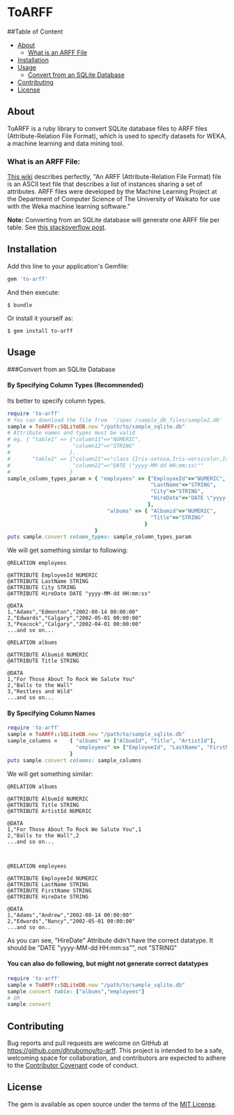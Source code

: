 # ToARFF
##Table of Content
- [About](#about)
  - [What is an ARFF File](#what-is-an-arff-file)
- [Installation](#installation)
- [Usage](#usage)
  - [Convert from an SQLite Database](#convert-from-an-sqlite-database)
- [Contributing](#contributing)
- [License](#license)

## About
ToARFF is a ruby library to convert SQLite database files to ARFF files (Attribute-Relation File Format), which is used to specify datasets for WEKA, a machine learning and data mining tool.

### What is an ARFF File: 
[This wiki](http://weka.wikispaces.com/ARFF+%28book+version%29 ) describes perfectly,
"An ARFF (Attribute-Relation File Format) file is an ASCII text file that describes a list of instances sharing a set of attributes. ARFF files were developed by the Machine Learning Project at the Department of Computer Science of The University of Waikato for use with the Weka machine learning software."

**Note:** Converting from an SQLite database will generate one ARFF file per table. See [this stackoverflow post](http://stackoverflow.com/questions/37009995/weka-machine-learning-arff-file-multiple-relations).

## Installation

Add this line to your application's Gemfile:

```ruby
gem 'to-arff'
```

And then execute:

    $ bundle

Or install it yourself as:

    $ gem install to-arff

## Usage

###Convert from an SQLite Database
#### By Specifying Column Types (Recommended)
Its better to specify column types.
```ruby
require 'to-arff'
# You can download the file from  '/spec /sample_db_files/sample2.db'
sample = ToARFF::SQLiteDB.new "/path/to/sample_sqlite.db"
# Attribute names and types must be valid
# eg. { "table1" => {"column11"=>"NUMERIC",
#                    "column12"=>"STRING"
#                   },
#       "table2" => {"column21"=>"class {Iris-setosa,Iris-versicolor,Iris-virginica}",
#                    "column22"=>"DATE \"yyyy-MM-dd HH:mm:ss\""
#                   }
sample_column_types_param = { "employees" => {"EmployeeId"=>"NUMERIC",
      										  "LastName"=>"STRING",
      										  "City"=>"STRING",
      										  "HireDate"=>"DATE \"yyyy-MM-dd HH:mm:ss\""
      										 },
        						"albums" => { "Albumid"=>"NUMERIC",
        								      "Title"=>"STRING"
        								    }
						    }
puts sample.convert column_types: sample_column_types_param
```
We will get something similar to following:
```
@RELATION employees

@ATTRIBUTE EmployeeId NUMERIC
@ATTRIBUTE LastName STRING
@ATTRIBUTE City STRING
@ATTRIBUTE HireDate DATE "yyyy-MM-dd HH:mm:ss"

@DATA
1,"Adams","Edmonton","2002-08-14 00:00:00"
2,"Edwards","Calgary","2002-05-01 00:00:00"
3,"Peacock","Calgary","2002-04-01 00:00:00"
...and so on...

@RELATION albums

@ATTRIBUTE Albumid NUMERIC
@ATTRIBUTE Title STRING

@DATA
1,"For Those About To Rock We Salute You"
2,"Balls to the Wall"
3,"Restless and Wild"
...and so on...
```

#### By Specifying Column Names
```ruby
require 'to-arff'
sample = ToARFF::SQLiteDB.new "/path/to/sample_sqlite.db"
sample_columns = 	{ "albums" => ["AlbumId", "Title", "ArtistId"],
					  "employees" => ["EmployeeId", "LastName", "FirstName", "Title"]
					}
puts sample.convert columns: sample_columns
```
We will get something similar:
```
@RELATION albums

@ATTRIBUTE AlbumId NUMERIC
@ATTRIBUTE Title STRING
@ATTRIBUTE ArtistId NUMERIC

@DATA
1,"For Those About To Rock We Salute You",1
2,"Balls to the Wall",2
...and so on...



@RELATION employees

@ATTRIBUTE EmployeeId NUMERIC
@ATTRIBUTE LastName STRING
@ATTRIBUTE FirstName STRING
@ATTRIBUTE HireDate STRING

@DATA
1,"Adams","Andrew","2002-08-14 00:00:00"
2,"Edwards","Nancy","2002-05-01 00:00:00"
...and so on..
```
As you can see, "HireDate" Attribute didn't have the correct datatype. It should be "DATE "yyyy-MM-dd HH:mm:ss"", not "STRING"

#### You can also do following, but might not generate correct datatypes
```ruby
require 'to-arff'
sample = ToARFF::SQLiteDB.new "/path/to/sample_sqlite.db"
sample.convert table: ["albums","employees"]
# OR
sample.convert
```

## Contributing

Bug reports and pull requests are welcome on GitHub at https://github.com/dhrubomoy/to-arff. This project is intended to be a safe, welcoming space for collaboration, and contributors are expected to adhere to the [Contributor Covenant](http://contributor-covenant.org) code of conduct.


## License

The gem is available as open source under the terms of the [MIT License](http://opensource.org/licenses/MIT).
